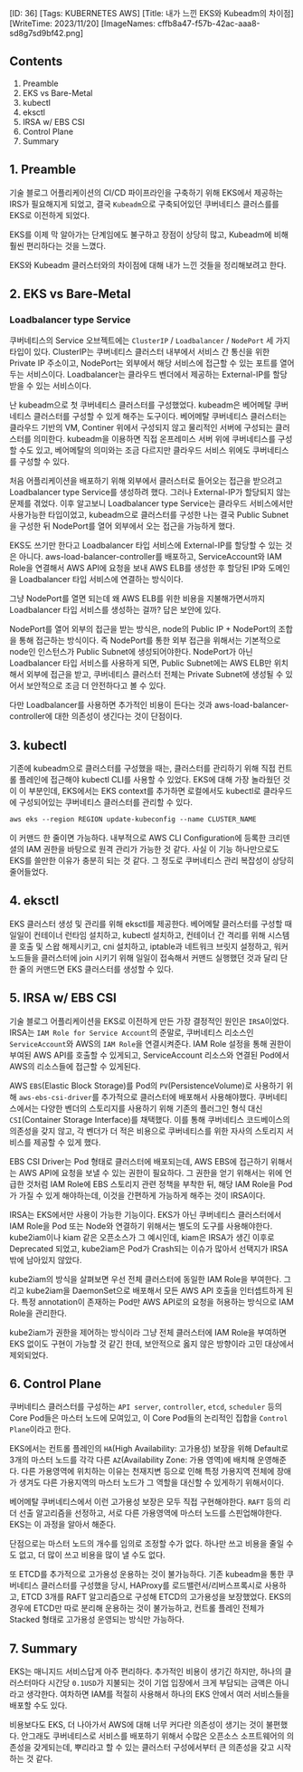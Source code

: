 [ID: 36]
[Tags: KUBERNETES AWS]
[Title: 내가 느낀 EKS와 Kubeadm의 차이점]
[WriteTime: 2023/11/20]
[ImageNames: cffb8a47-f57b-42ac-aaa8-sd8g7sd9bf42.png]

## Contents

1. Preamble
2. EKS vs Bare-Metal
3. kubectl
4. eksctl
5. IRSA w/ EBS CSI
6. Control Plane
7. Summary

## 1. Preamble


기술 블로그 어플리케이션의 CI/CD 파이프라인을 구축하기 위해 EKS에서 제공하는 IRS가 필요해지게 되었고, 결국 `Kubeadm`으로 구축되어있던 쿠버네티스 클러스를를 EKS로 이전하게 되었다.

EKS를 이제 막 알아가는 단계임에도 불구하고 장점이 상당히 많고, Kubeadm에 비해 훨씬 편리하다는 것을 느꼈다.

EKS와 Kubeadm 클러스터와의 차이점에 대해 내가 느낀 것들을 정리해보려고 한다.

## 2. EKS vs Bare-Metal

### Loadbalancer type Service

쿠버네티스의 Service 오브젝트에는 `ClusterIP` / `Loadbalancer` / `NodePort` 세 가지 타입이 있다. ClusterIP는 쿠버네티스 클러스터 내부에서 서비스 간 통신을 위한 Private IP 주소이고, NodePort는 외부에서 해당 서비스에 접근할 수 있는 포트를 열어두는 서비스이다. Loadbalancer는 클라우드 벤더에서 제공하는 External-IP를 할당받을 수 있는 서비스이다.

난 kubeadm으로 첫 쿠버네티스 클러스터를 구성했었다. kubeadm은 베어메탈 쿠버네티스 클러스터를 구성할 수 있게 해주는 도구이다. 베어메탈 쿠버네티스 클러스터는 클라우드 기반의 VM, Continer 위에서 구성되지 않고 물리적인 서버에 구성되는 클러스터를 의미한다. kubeadm을 이용하면 직접 온프레미스 서버 위에 쿠버네티스를 구성할 수도 있고, 베어메탈의 의미와는 조금 다르지만 클라우드 서비스 위에도 쿠버네티스를 구성할 수 있다.

처음 어플리케이션을 배포하기 위해 외부에서 클러스터로 들어오는 접근을 받으려고 Loadbalancer type Service를 생성하려 했다. 그러나 External-IP가 할당되지 않는 문제를 겪었다. 이후 알고보니 Loadbalancer type Service는 클라우드 서비스에서만 사용가능한 타입이었고, kubeadm으로 클러스터를 구성한 나는 결국 Public Subnet을 구성한 뒤 NodePort를 열어 외부에서 오는 접근을 가능하게 했다.

EKS도 쓰기만 한다고 Loadbalancer 타입 서비스에 External-IP를 할당할 수 있는 것은 아니다. aws-load-balancer-controller를 배포하고, ServiceAccount와 IAM Role을 연결해서 AWS API에 요청을 보내 AWS ELB를 생성한 후 할당된 IP와 도메인을 Loadbalancer 타입 서비스에 연결하는 방식이다.

그냥 NodePort를 열면 되는데 왜 AWS ELB를 위한 비용을 지불해가면서까지 Loadbalancer 타입 서비스를 생성하는 걸까? 답은 보안에 있다.

NodePort를 열어 외부의 접근을 받는 방식은, node의 Public IP + NodePort의 조합을 통해 접근하는 방식이다. 즉 NodePort를 통한 외부 접근을 위해서는 기본적으로 node인 인스턴스가 Public Subnet에 생성되어야한다. NodePort가 아닌 Loadbalancer 타입 서비스를 사용하게 되면, Public Subnet에는 AWS ELB만 위치해서 외부에 접근을 받고, 쿠버네티스 클러스터 전체는 Private Subnet에 생성될 수 있어서 보안적으로 조금 더 안전하다고 볼 수 있다. 

다만 Loadbalancer를 사용하면 추가적인 비용이 든다는 것과 aws-load-balancer-controller에 대한 의존성이 생긴다는 것이 단점이다.

## 3. kubectl


기존에 kubeadm으로 클러스터를 구성했을 때는, 클러스터를 관리하기 위해 직접 컨트롤 플레인에 접근해야 kubectl CLI를 사용할 수 있었다. EKS에 대해 가장 놀라웠던 것이 이 부분인데, EKS에서는 EKS context를 추가하면 로컬에서도 kubectl로 클라우드에 구성되어있는 쿠버네티스 클러스터를 관리할 수 있다.

```dockerfile
aws eks --region REGION update-kubeconfig --name CLUSTER_NAME
```

이 커맨드 한 줄이면 가능하다. 내부적으로 AWS CLI Configuration에 등록한 크리덴셜의 IAM 권한을 바탕으로 원격 관리가 가능한 것 같다. 사실 이 기능 하나만으로도 EKS를 쓸만한 이유가 충분히 되는 것 같다. 그 정도로 쿠버네티스 관리 복잡성이 상당히 줄어들었다.

## 4. eksctl

EKS 클러스터 생성 및 관리를 위해 eksctl를 제공한다. 베어메탈 클러스터를 구성할 때 일일이 컨테이너 런타임 설치하고, kubectl 설치하고, 컨테이너 간 격리를 위해 시스템 콜 호출 및 스왑 해제시키고, cni 설치하고, iptable과 네트워크 브릿지 설정하고, 워커노드들을 클러스터에 join 시키기 위해 일일이 접속해서 커맨드 실행했던 것과 달리 단 한 줄의 커맨드면 EKS 클러스터를 생성할 수 있다.

## 5. IRSA w/ EBS CSI

기술 블로그 어플리케이션을 EKS로 이전하게 만든 가장 결정적인 원인은 `IRSA`이었다. IRSA는 `IAM Role for Service Account`의 준말로, 쿠버네티스 리소스인 `ServiceAccount`와 AWS의 `IAM Role`을 연결시켜준다. IAM Role 설정을 통해 권한이 부여된 AWS API를 호출할 수 있게되고, ServiceAccount 리소스와 연결된 Pod에서 AWS의 리소스들에 접근할 수 있게된다.

AWS `EBS`(Elastic Block Storage)를 Pod의 `PV`(PersistenceVolume)로 사용하기 위해 `aws-ebs-csi-driver`를 추가적으로 클러스터에 배포해서 사용해야했다. 쿠버네티스에서는 다양한 벤더의 스토리지를 사용하기 위해 기존의 플러그인 형식 대신 `CSI`(Container Storage Interface)를 채택했다. 이를 통해 쿠버네티스 코드베이스의 의존성을 갖지 않고, 각 벤더가 더 적은 비용으로 쿠버네티스를 위한 자사의 스토리지 서비스를 제공할 수 있게 했다.

EBS CSI Driver는 Pod 형태로 클러스터에 배포되는데, AWS EBS에 접근하기 위해서는 AWS API에 요청을 보낼 수 있는 권한이 필요하다. 그 권한을 얻기 위해서는 위에 언급한 것처럼 IAM Role에 EBS 스토리지 관련 정책을 부착한 뒤, 해당 IAM Role을 Pod가 가질 수 있게 해야하는데, 이것을 간편하게 가능하게 해주는 것이 IRSA이다. 

IRSA는 EKS에서만 사용이 가능한 기능이다. EKS가 아닌 쿠버네티스 클러스터에서 IAM Role을 Pod 또는 Node와 연결하기 위해서는 별도의 도구를 사용해야한다. kube2iam이나 kiam 같은 오픈소스가 그 예시인데, kiam은 IRSA가 생긴 이후로 Deprecated 되었고, kube2iam은 Pod가 Crash되는 이슈가 많아서 선택지가 IRSA 밖에 남아있지 않았다.

kube2iam의 방식을 살펴보면 우선 전체 클러스터에 동일한 IAM Role을 부여한다. 그리고 kube2iam을 DaemonSet으로 배포해서 모든 AWS API 호출을 인터셉트하게 된다. 특정 annotation이 존재하는 Pod만 AWS API로의 요청을 허용하는 방식으로 IAM Role을 관리한다.

kube2iam가 권한을 제어하는 방식이라 그냥 전체 클러스터에 IAM Role을 부여하면 EKS 없이도 구현이 가능할 것 같긴 한데, 보안적으로 옳지 않은 방향이라 고민 대상에서 제외되었다.

## 6. Control Plane

쿠버네티스 클러스터를 구성하는 `API server`, `controller`, `etcd`, `scheduler` 등의 Core Pod들은 마스터 노드에 모여있고, 이 Core Pod들의 논리적인 집합을 `Control Plane`이라고 한다.

EKS에서는 컨트롤 플레인의 `HA`(High Availability: 고가용성) 보장을 위해 Default로 3개의 마스터 노드를 각각 다른 `AZ`(Availability Zone: 가용 영역)에 배치해 운영해준다. 다른 가용영역에 위치하는 이유는 천재지변 등으로 인해 특정 가용지역 전체에 장애가 생겨도 다른 가용지역의 마스터 노드가 그 역할을 대신할 수 있게하기 위해서이다.

베어메탈 쿠버네티스에서 이런 고가용성 보장은 모두 직접 구현해야한다. `RAFT` 등의 리더 선출 알고리즘을 선정하고, 서로 다른 가용영역에 마스터 노드를 스핀업해야한다. EKS는 이 과정을 알아서 해준다. 

단점으로는 마스터 노드의 개수를 임의로 조정할 수가 없다. 하나만 쓰고 비용을 줄일 수도 없고, 더 많이 쓰고 비용을 많이 낼 수도 없다.

또 ETCD를 추가적으로 고가용성 운용하는 것이 불가능하다. 기존 kubeadm을 통한 쿠버네티스 클러스터를 구성했을 당시, HAProxy를 로드밸런서/리버스프록시로 사용하고, ETCD 3개를 RAFT 알고리즘으로 구성해 ETCD의 고가용성을 보장했었다. EKS의 경우에 ETCD만 따로 분리해 운용하는 것이 불가능하고, 컨트롤 플레인 전체가 Stacked 형태로 고가용성 운영되는 방식만 가능하다.

## 7. Summary

EKS는 매니지드 서비스답게 아주 편리하다. 추가적인 비용이 생기긴 하지만, 하나의 클러스터마다 시간당 `0.1USD`가 지불되는 것이 기업 입장에서 크게 부담되는 금액은 아니라고 생각한다. 여차하면 IAM를 적절히 사용해서 하나의 EKS 안에서 여러 서비스들을 배포할 수도 있다.

비용보다도 EKS, 더 나아가서 AWS에 대해 너무 커다란 의존성이 생기는 것이 불편했다. 안그래도 쿠버네티스로 서비스를 배포하기 위해서 수많은 오픈소스 소프트웨어의 의존성을 갖게되는데, 뿌리라고 할 수 있는 클러스터 구성에서부터 큰 의존성을 갖고 시작하는 것 같다.